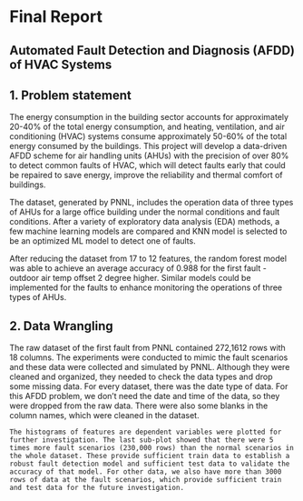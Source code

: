 # Final Report
## Automated Fault Detection and Diagnosis (AFDD) of HVAC Systems

## 1. Problem statement 
  The energy consumption in the building sector accounts for approximately 20-40% of the total energy consumption, and heating, ventilation, and air conditioning (HVAC) systems consume approximately 50-60% of the total energy consumed by the buildings. This project will develop a data-driven AFDD scheme for air handling units (AHUs) with the precision of over 80% to detect common faults of HVAC, which will detect faults early that could be repaired to save energy, improve the reliability and thermal comfort of buildings.

  The dataset, generated by PNNL, includes the operation data of three types of AHUs for a large office building under the normal conditions and fault conditions. After a variety of exploratory data analysis (EDA) methods, a few machine learning models are compared and KNN model is selected to be an optimized ML model to detect one of faults.

  After reducing the dataset from 17 to 12 features, the random forest model was able to achieve an average accuracy of 0.988 for the first fault - outdoor air temp offset 2 degree higher. Similar models could be implemented for the faults to enhance monitoring the operations of three types of AHUs.

## 2. Data Wrangling
  The raw dataset of the first fault from PNNL contained 272,1612 rows with 18 columns. The experiments were conducted to mimic the fault scenarios and these data were collected and simulated by PNNL. Although they were cleaned and organized, they needed to check the data types and drop some missing data. For every dataset, there was the date type of data. For this AFDD problem, we don’t need the date and time of the data, so they were dropped from the raw data. There were also some blanks in the column names, which were cleaned in the dataset. 

	The histograms of features are dependent variables were plotted for further investigation. The last sub-plot showed that there were 5 times more fault scenarios (230,000 rows) than the normal scenarios in the whole dataset. These provide sufficient train data to establish a robust fault detection model and sufficient test data to validate the accuracy of that model. For other data, we also have more than 3000 rows of data at the fault scenarios, which provide sufficient train and test data for the future investigation.


